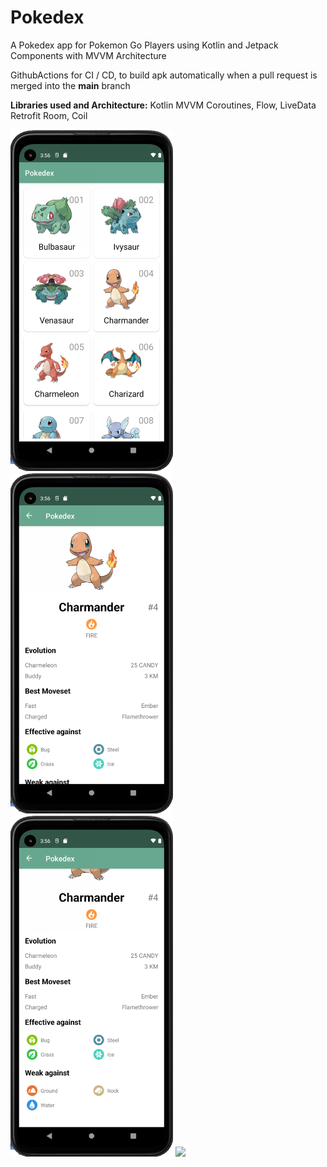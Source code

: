 # Pokedex
A Pokedex app for Pokemon Go Players using Kotlin and Jetpack Components with MVVM Architecture

GithubActions for CI / CD, to build apk automatically when a pull request is merged into the **main** branch

**Libraries used and Architecture:**
Kotlin
MVVM
Coroutines, Flow, LiveData
Retrofit
Room,
Coil


<img src="/images/Pokedex_List.png" width="260">


<img src="/images/Charander_Top.png" width="260">


<img src="/images/Charmander_Bottom.png" width="260">


<img src="/images/Pokedex_MVVM.mov" width="260">
